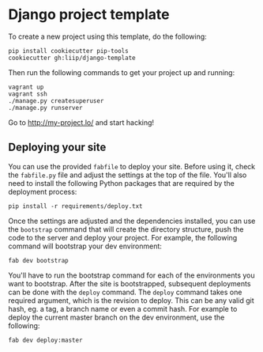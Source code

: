 Django project template
==========================

To create a new project using this template, do the following:

    pip install cookiecutter pip-tools
    cookiecutter gh:liip/django-template

Then run the following commands to get your project up and running:

    vagrant up
    vagrant ssh
    ./manage.py createsuperuser
    ./manage.py runserver

Go to http://my-project.lo/ and start hacking!

Deploying your site
-------------------

You can use the provided `fabfile` to deploy your site. Before using it, check
the `fabfile.py` file and adjust the settings at the top of the file. You'll
also need to install the following Python packages that are required by the
deployment process:

    pip install -r requirements/deploy.txt

Once the settings are adjusted and the dependencies installed, you can use the
`bootstrap` command that will create the directory structure, push the code to
the server and deploy your project. For example, the following command will
bootstrap your dev environment:

    fab dev bootstrap

You'll have to run the bootstrap command for each of the environments you want
to bootstrap. After the site is bootstrapped, subsequent deployments can be
done with the `deploy` command. The `deploy` command takes one required
argument, which is the revision to deploy. This can be any valid git hash, eg.
a tag, a branch name or even a commit hash. For example to deploy the current
master branch on the dev environment, use the following:

    fab dev deploy:master
